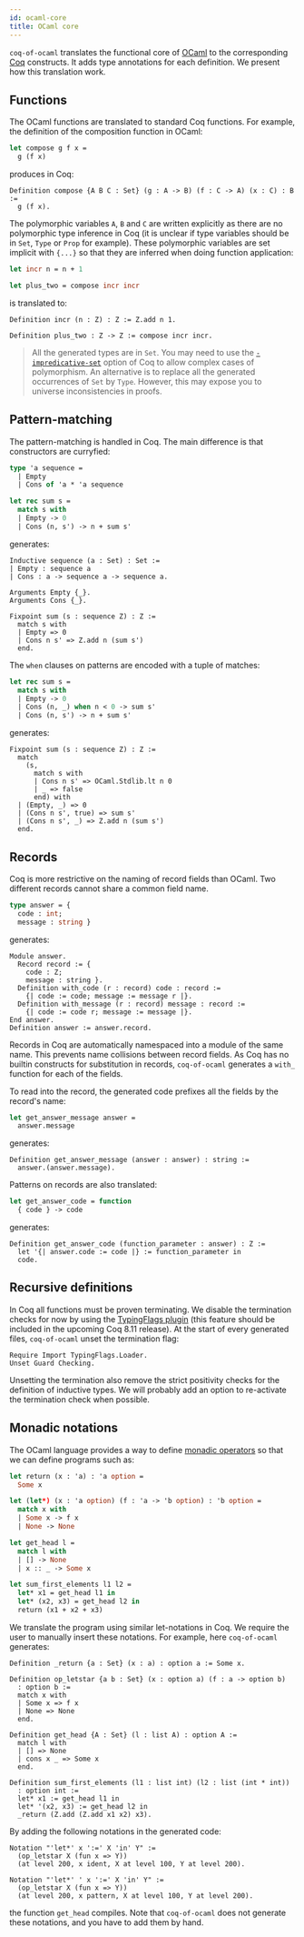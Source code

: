 ```yaml
---
id: ocaml-core
title: OCaml core
---
```


`coq-of-ocaml` translates the functional core of [OCaml](https://ocaml.org/) to the corresponding [Coq](https://coq.inria.fr/) constructs. It adds type annotations for each definition. We present how this translation work.

## Functions
The OCaml functions are translated to standard Coq functions. For example, the definition of the composition function in OCaml:
```ocaml
let compose g f x =
  g (f x)
```
produces in Coq:
```coq
Definition compose {A B C : Set} (g : A -> B) (f : C -> A) (x : C) : B :=
  g (f x).
```
The polymorphic variables `A`, `B` and `C` are written explicitly as there are no polymorphic type inference in Coq (it is unclear if type variables should be in `Set`, `Type` or `Prop` for example). These polymorphic variables are set implicit with `{...}` so that they are inferred when doing function application:
```ocaml
let incr n = n + 1

let plus_two = compose incr incr
```
is translated to:
```coq
Definition incr (n : Z) : Z := Z.add n 1.

Definition plus_two : Z -> Z := compose incr incr.
```
> All the generated types are in `Set`. You may need to use the [`-impredicative-set`](https://github.com/coq/coq/wiki/Impredicative-Set) option of Coq to allow complex cases of polymorphism. An alternative is to replace all the generated occurrences of `Set` by `Type`. However, this may expose you to universe inconsistencies in proofs.

## Pattern-matching
The pattern-matching is handled in Coq. The main difference is that constructors are curryfied:
```ocaml
type 'a sequence =
  | Empty
  | Cons of 'a * 'a sequence

let rec sum s =
  match s with
  | Empty -> 0
  | Cons (n, s') -> n + sum s'
```
generates:
```coq
Inductive sequence (a : Set) : Set :=
| Empty : sequence a
| Cons : a -> sequence a -> sequence a.

Arguments Empty {_}.
Arguments Cons {_}.

Fixpoint sum (s : sequence Z) : Z :=
  match s with
  | Empty => 0
  | Cons n s' => Z.add n (sum s')
  end.
```

The `when` clauses on patterns are encoded with a tuple of matches:
```ocaml
let rec sum s =
  match s with
  | Empty -> 0
  | Cons (n, _) when n < 0 -> sum s'
  | Cons (n, s') -> n + sum s'
```
generates:
```coq
Fixpoint sum (s : sequence Z) : Z :=
  match
    (s,
      match s with
      | Cons n s' => OCaml.Stdlib.lt n 0
      | _ => false
      end) with
  | (Empty, _) => 0
  | (Cons n s', true) => sum s'
  | (Cons n s', _) => Z.add n (sum s')
  end.
```

## Records
Coq is more restrictive on the naming of record fields than OCaml. Two different records cannot share a common field name.
```ocaml
type answer = {
  code : int;
  message : string }
```
generates:
```coq
Module answer.
  Record record := {
    code : Z;
    message : string }.
  Definition with_code (r : record) code : record :=
    {| code := code; message := message r |}.
  Definition with_message (r : record) message : record :=
    {| code := code r; message := message |}.
End answer.
Definition answer := answer.record.
```
Records in Coq are automatically namespaced into a module of the same name. This prevents name collisions between record fields. As Coq has no builtin constructs for substitution in records, `coq-of-ocaml` generates a `with_` function for each of the fields.

To read into the record, the generated code prefixes all the fields by the record's name:
```ocaml
let get_answer_message answer =
  answer.message
```
generates:
```coq
Definition get_answer_message (answer : answer) : string :=
  answer.(answer.message).
```
Patterns on records are also translated:
```ocaml
let get_answer_code = function
  { code } -> code
```
generates:
```coq
Definition get_answer_code (function_parameter : answer) : Z :=
  let '{| answer.code := code |} := function_parameter in
  code.
```

## Recursive definitions
In Coq all functions must be proven terminating. We disable the termination checks for now by using the [TypingFlags plugin](https://github.com/SimonBoulier/TypingFlags) (this feature should be included in the upcoming Coq 8.11 release). At the start of every generated files, `coq-of-ocaml` unset the termination flag:
```coq
Require Import TypingFlags.Loader.
Unset Guard Checking.
```
Unsetting the termination also remove the strict positivity checks for the definition of inductive types. We will probably add an option to re-activate the termination check when possible.

## Monadic notations
The OCaml language provides a way to define [monadic operators](https://caml.inria.fr/pub/docs/manual-ocaml/bindingops.html) so that we can define programs such as:
```ocaml
let return (x : 'a) : 'a option =
  Some x

let (let*) (x : 'a option) (f : 'a -> 'b option) : 'b option =
  match x with
  | Some x -> f x
  | None -> None

let get_head l =
  match l with
  | [] -> None
  | x :: _ -> Some x

let sum_first_elements l1 l2 =
  let* x1 = get_head l1 in
  let* (x2, x3) = get_head l2 in
  return (x1 + x2 + x3)
```
We translate the program using similar let-notations in Coq. We require the user to manually insert these notations. For example, here `coq-of-ocaml` generates:
```coq
Definition _return {a : Set} (x : a) : option a := Some x.

Definition op_letstar {a b : Set} (x : option a) (f : a -> option b)
  : option b :=
  match x with
  | Some x => f x
  | None => None
  end.

Definition get_head {A : Set} (l : list A) : option A :=
  match l with
  | [] => None
  | cons x _ => Some x
  end.

Definition sum_first_elements (l1 : list int) (l2 : list (int * int))
  : option int :=
  let* x1 := get_head l1 in
  let* '(x2, x3) := get_head l2 in
  _return (Z.add (Z.add x1 x2) x3).
```
By adding the following notations in the generated code:
```coq
Notation "'let*' x ':=' X 'in' Y" :=
  (op_letstar X (fun x => Y))
  (at level 200, x ident, X at level 100, Y at level 200).

Notation "'let*' ' x ':=' X 'in' Y" :=
  (op_letstar X (fun x => Y))
  (at level 200, x pattern, X at level 100, Y at level 200).
```
the function `get_head` compiles. Note that `coq-of-ocaml` does not generate these notations, and you have to add them by hand.
